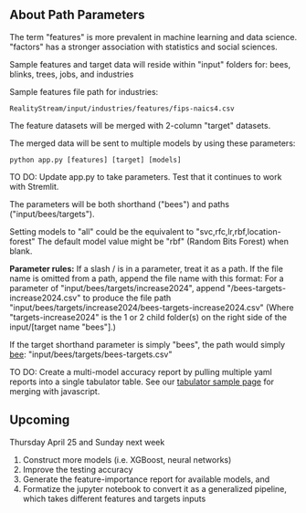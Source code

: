 ## About Path Parameters

The term "features" is more prevalent in machine learning and data science. "factors" has a stronger association with statistics and social sciences.

Sample features and target data will reside within "input" folders for:
bees, blinks, trees, jobs, and industries

Sample features file path for industries:

	RealityStream/input/industries/features/fips-naics4.csv

The feature datasets will be merged with 2-column "target" datasets.

The merged data will be sent to multiple models by using these parameters:

	python app.py [features] [target] [models]

TO DO: Update app.py to take parameters. Test that it continues to work with Stremlit.

The parameters will be both shorthand ("bees") and paths ("input/bees/targets").

Setting models to "all" could be the equivalent to "svc,rfc,lr,rbf,location-forest"
The default model value might be "rbf" (Random Bits Forest) when blank.

**Parameter rules:**
If a slash / is in a parameter, treat it as a path.
If the file name is omitted from a path, append the file name with this format:
For a parameter of "input/bees/targets/increase2024", append "/bees-targets-increase2024.csv"
to produce the file path "input/bees/targets/increase2024/bees-targets-increase2024.csv"
(Where "targets-increase2024" is the 1 or 2 child folder(s) on the right side of the input/[target name "bees"].)

If the target shorthand parameter is simply "bees", the path would simply [bee](https://model.earth/replicate/): "input/bees/targets/bees-targets.csv"

TO DO: Create a multi-model accuracy report by pulling multiple yaml reports into a single tabulator table. See our [tabulator sample page](/data-pipeline/timelines/tabulator/) for merging with javascript.

## Upcoming

Thursday April 25 and Sunday next week

1. Construct more models (i.e. XGBoost, neural networks)
2. Improve the testing accuracy
3. Generate the feature-importance report for available models, and 
4. Formatize the jupyter notebook to convert it as a generalized pipeline, which takes different features and targets inputs
